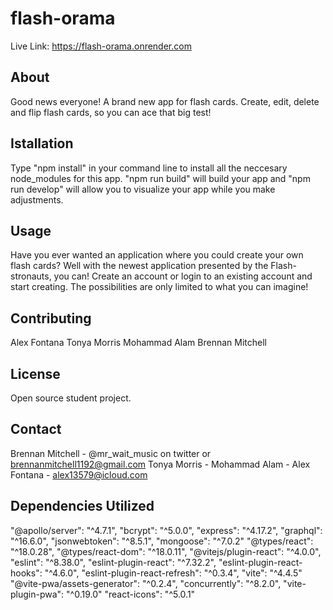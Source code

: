 # flash-orama

Live Link: https://flash-orama.onrender.com

## About

Good news everyone! A brand new app for flash cards. Create, edit, delete and flip flash cards, so you can ace that big test!

## Istallation

Type "npm install" in your command line to install all the neccesary node_modules for this app. "npm run build" will build your app and "npm run develop" will allow you to visualize your app while you make adjustments.

## Usage

Have you ever wanted an application where you could create your own flash cards? Well with the newest application presented by the Flash-stronauts, you can! Create an account or login to an existing account and start creating. The possibilities are only limited to what you can imagine!

## Contributing

Alex Fontana
Tonya Morris
Mohammad Alam
Brennan Mitchell

## License

Open source student project.

## Contact

Brennan Mitchell - @mr_wait_music on twitter or brennanmitchell1192@gmail.com
Tonya Morris -
Mohammad Alam -
Alex Fontana - alex13579@icloud.com

## Dependencies Utilized

"@apollo/server": "^4.7.1",
"bcrypt": "^5.0.0",
"express": "^4.17.2",
"graphql": "^16.6.0",
"jsonwebtoken": "^8.5.1",
"mongoose": "^7.0.2"
"@types/react": "^18.0.28",
"@types/react-dom": "^18.0.11",
"@vitejs/plugin-react": "^4.0.0",
"eslint": "^8.38.0",
"eslint-plugin-react": "^7.32.2",
"eslint-plugin-react-hooks": "^4.6.0",
"eslint-plugin-react-refresh": "^0.3.4",
"vite": "^4.4.5"
"@vite-pwa/assets-generator": "^0.2.4",
"concurrently": "^8.2.0",
"vite-plugin-pwa": "^0.19.0"
"react-icons": "^5.0.1"